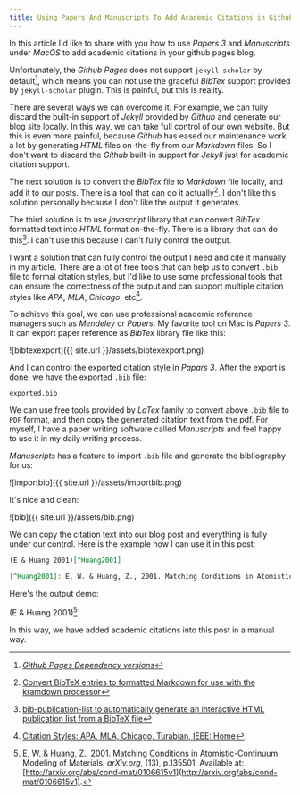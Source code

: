 ```yaml
---
title: Using Papers And Manuscripts To Add Academic Citations in Github Pages
---
```


In this article I'd like to share with you how to use _Papers 3_ and _Manuscripts_ under _MacOS_ to add academic citations in your github pages blog.

Unfortunately, the _Github Pages_ does not support `jekyll-scholar` by default[^versions], which means you can not use the graceful _BibTex_ support provided by `jekyll-scholar` plugin. This is painful, but this is reality.

[^versions]: _[Github Pages Dependency versions](https://pages.github.com/versions/)_

There are several ways we can overcome it. For example, we can fully discard the built-in support of _Jekyll_ provided by _Github_ and generate our blog site locally. In this way, we can take full control of our own website. But this is even more painful, because _Github_ has eased our maintenance work a lot by generating _HTML_ files on-the-fly from our _Markdown_ files. So I don't want to discard the _Github_ built-in support for _Jekyll_ just for academic citation support.

The next solution is to convert the _BibTex_ file to _Markdown_ file locally, and add it to our posts. There is a tool that can do it actually[^bibtextomd]. I don't like this solution personally because I don't like the output it generates.

[^bibtextomd]: [Convert BibTeX entries to formatted Markdown for use with the kramdown processor](https://github.com/bryanwweber/bibtextomd)

The third solution is to use _javascript_ library that can convert _BibTex_ formatted text into _HTML_ format on-the-fly. There is a library that can do this[^bipub]. I can't use this because I can't fully control the output.

[^bipub]: [bib-publication-list to automatically generate an interactive HTML publication list from a BibTeX file](https://github.com/vkaravir/bib-publication-list)

I want a solution that can fully control the output I need and cite it manually in my article. There are a lot of free tools that can help us to convert `.bib` file to formal citation styles, but I'd like to use some professional tools that can ensure the correctness of the output and can support multiple citation styles like _APA_, _MLA_, _Chicago_, etc[^citestyle].

[^citestyle]: [Citation Styles: APA, MLA, Chicago, Turabian, IEEE: Home](http://pitt.libguides.com/citationhelp)

To achieve this goal, we can use professional academic reference managers such as _Mendeley_ or _Papers_. My favorite tool on Mac is _Papers 3_. It can export paper reference as _BibTex_ library file like this:

![bibtexexport]({{ site.url }}/assets/bibtexexport.png)

And I can control the exported citation style in _Papars 3_. After the export is done, we have the exported `.bib` file:

```
exported.bib
```

We can use free tools provided by _LaTex_ family to convert above `.bib` file to `PDF` format, and then copy the generated citation text from the pdf. For myself, I have a paper writing software called _Manuscripts_ and feel happy to use it in my daily writing process.

_Manuscripts_ has a feature to import `.bib` file and generate the bibliography for us:

![importbib]({{ site.url }}/assets/importbib.png)

It's nice and clean:

![bib]({{ site.url }}/assets/bib.png)

We can copy the citation text into our blog post and everything is fully under our control. Here is the example how I can use it in this post:

```markdown
(E & Huang 2001)[^Huang2001]

[^Huang2001]: E, W. & Huang, Z., 2001. Matching Conditions in Atomistic-Continuum Modeling of Materials. _arXiv.org_, (13), p.135501. Available at: [http://arxiv.org/abs/cond-mat/0106615v1](http://arxiv.org/abs/cond-mat/0106615v1).
```

Here's the output demo:

(E & Huang 2001)[^Huang2001]

[^Huang2001]: E, W. & Huang, Z., 2001. Matching Conditions in Atomistic-Continuum Modeling of Materials. _arXiv.org_, (13), p.135501. Available at: [http://arxiv.org/abs/cond-mat/0106615v1](http://arxiv.org/abs/cond-mat/0106615v1).

[^Huang2001]: E, W. & Huang, Z., 2001. Matching Conditions in Atomistic-Continuum Modeling of Materials. arXiv.org, (13), p.135501. Available at: http://arxiv.org/abs/cond-mat/0106615v1.

In this way, we have added academic citations into this post in a manual way.
